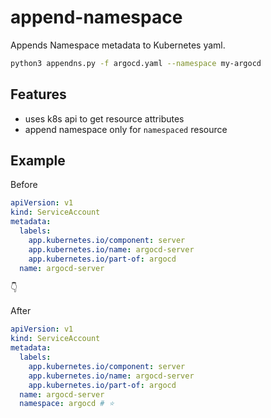 # append-namespace

Appends Namespace metadata to Kubernetes yaml.

```sh
python3 appendns.py -f argocd.yaml --namespace my-argocd
```

## Features

- uses k8s api to get resource attributes
- append namespace only for `namespaced` resource

## Example

Before

```yaml
apiVersion: v1
kind: ServiceAccount
metadata:
  labels:
    app.kubernetes.io/component: server
    app.kubernetes.io/name: argocd-server
    app.kubernetes.io/part-of: argocd
  name: argocd-server
```

👇

After

```yaml
apiVersion: v1
kind: ServiceAccount
metadata:
  labels:
    app.kubernetes.io/component: server
    app.kubernetes.io/name: argocd-server
    app.kubernetes.io/part-of: argocd
  name: argocd-server
  namespace: argocd # ⭐
```